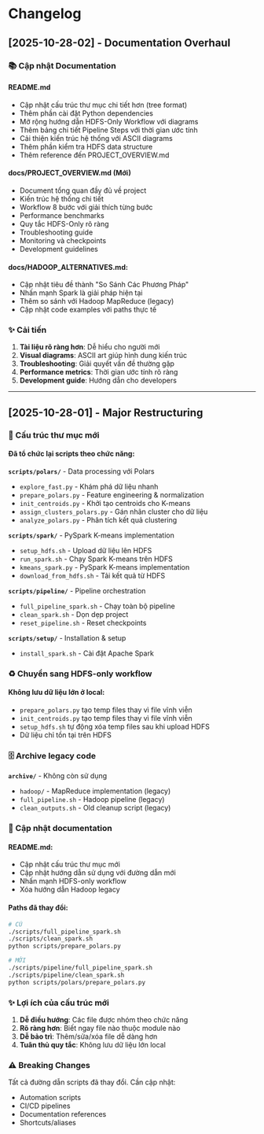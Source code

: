 # Changelog

## [2025-10-28-02] - Documentation Overhaul

### 📚 Cập nhật Documentation

#### README.md

- Cập nhật cấu trúc thư mục chi tiết hơn (tree format)
- Thêm phần cài đặt Python dependencies
- Mở rộng hướng dẫn HDFS-Only Workflow với diagrams
- Thêm bảng chi tiết Pipeline Steps với thời gian ước tính
- Cải thiện kiến trúc hệ thống với ASCII diagrams
- Thêm phần kiểm tra HDFS data structure
- Thêm reference đến PROJECT_OVERVIEW.md

#### docs/PROJECT_OVERVIEW.md (Mới)
- Document tổng quan đầy đủ về project
- Kiến trúc hệ thống chi tiết
- Workflow 8 bước với giải thích từng bước
- Performance benchmarks
- Quy tắc HDFS-Only rõ ràng
- Troubleshooting guide
- Monitoring và checkpoints
- Development guidelines

#### docs/HADOOP_ALTERNATIVES.md:
- Cập nhật tiêu đề thành "So Sánh Các Phương Pháp"
- Nhấn mạnh Spark là giải pháp hiện tại
- Thêm so sánh với Hadoop MapReduce (legacy)
- Cập nhật code examples với paths thực tế

### ✨ Cải tiến

1. **Tài liệu rõ ràng hơn**: Dễ hiểu cho người mới
2. **Visual diagrams**: ASCII art giúp hình dung kiến trúc
3. **Troubleshooting**: Giải quyết vấn đề thường gặp
4. **Performance metrics**: Thời gian ước tính rõ ràng
5. **Development guide**: Hướng dẫn cho developers

---

## [2025-10-28-01] - Major Restructuring

### 🔄 Cấu trúc thư mục mới

#### Đã tổ chức lại scripts theo chức năng:

**`scripts/polars/`** - Data processing với Polars
- `explore_fast.py` - Khám phá dữ liệu nhanh
- `prepare_polars.py` - Feature engineering & normalization
- `init_centroids.py` - Khởi tạo centroids cho K-means
- `assign_clusters_polars.py` - Gán nhãn cluster cho dữ liệu
- `analyze_polars.py` - Phân tích kết quả clustering

**`scripts/spark/`** - PySpark K-means implementation
- `setup_hdfs.sh` - Upload dữ liệu lên HDFS
- `run_spark.sh` - Chạy Spark K-means trên HDFS
- `kmeans_spark.py` - PySpark K-means implementation
- `download_from_hdfs.sh` - Tải kết quả từ HDFS

**`scripts/pipeline/`** - Pipeline orchestration
- `full_pipeline_spark.sh` - Chạy toàn bộ pipeline
- `clean_spark.sh` - Dọn dẹp project
- `reset_pipeline.sh` - Reset checkpoints

**`scripts/setup/`** - Installation & setup
- `install_spark.sh` - Cài đặt Apache Spark

### ♻️ Chuyển sang HDFS-only workflow

#### Không lưu dữ liệu lớn ở local:
- `prepare_polars.py` tạo temp files thay vì file vĩnh viễn
- `init_centroids.py` tạo temp files thay vì file vĩnh viễn
- `setup_hdfs.sh` tự động xóa temp files sau khi upload HDFS
- Dữ liệu chỉ tồn tại trên HDFS

### 🗄️ Archive legacy code

**`archive/`** - Không còn sử dụng
- `hadoop/` - MapReduce implementation (legacy)
- `full_pipeline.sh` - Hadoop pipeline (legacy)
- `clean_outputs.sh` - Old cleanup script (legacy)

### 📝 Cập nhật documentation

#### README.md:
- Cập nhật cấu trúc thư mục mới
- Cập nhật hướng dẫn sử dụng với đường dẫn mới
- Nhấn mạnh HDFS-only workflow
- Xóa hướng dẫn Hadoop legacy

#### Paths đã thay đổi:
```bash
# CŨ
./scripts/full_pipeline_spark.sh
./scripts/clean_spark.sh
python scripts/prepare_polars.py

# MỚI
./scripts/pipeline/full_pipeline_spark.sh
./scripts/pipeline/clean_spark.sh
python scripts/polars/prepare_polars.py
```

### ✨ Lợi ích của cấu trúc mới

1. **Dễ điều hướng**: Các file được nhóm theo chức năng
2. **Rõ ràng hơn**: Biết ngay file nào thuộc module nào
3. **Dễ bảo trì**: Thêm/sửa/xóa file dễ dàng hơn
4. **Tuân thủ quy tắc**: Không lưu dữ liệu lớn local

### ⚠️ Breaking Changes

Tất cả đường dẫn scripts đã thay đổi. Cần cập nhật:
- Automation scripts
- CI/CD pipelines
- Documentation references
- Shortcuts/aliases
